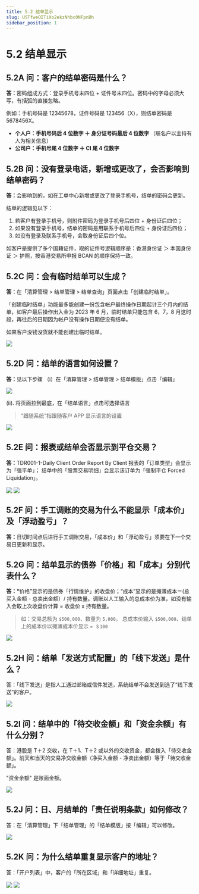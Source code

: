 ```yaml
---
title: 5.2 结单显示
slug: USTfweOITiXo2ekzNhbc0NFpnDh
sidebar_position: 1
---
```



# 5.2 结单显示

## 5.2A 问：客户的结单密码是什么？

<b>答：</b>密码组成方式：登录手机号末四位 + 证件号末四位。密码中的字母必须大写，有括弧的直接忽略。 

例如：手机号码是 12345678，证件号码是 123456（X），则结单密码是 5678456X。

- <b>个人户：手机号码后 4 位数字 ＋ 身分证号码最后 4 位数字  </b>（联名户以主持有人为相关信息）
- <b>公司户：手机号尾 4 位数字 ＋ CI 尾 4 位数字</b>

## 5.2B 问：没有登录电话，新增或更改了，会否影响到结单密码？

<b>答：</b>会影响到的，如在工单中心新增或更改了登录手机号，结单的密码会更新。

结单的逻辑见以下：

1. 若客户有登录手机号，则附件密码为登录手机号后四位 + 身份证后四位；
2. 如果没有登录手机号，结单的密码是用联系手机号后四位 + 身份证后四位；
3. 如没有登录及联系手机号，会取身份证后四个位。

如客户是提供了多个国藉证件，取的证件号逻辑顺序是：香港身份证 ＞ 本国身份证 ＞ 护照，按香港交易所申报 BCAN 的顺序保持一致。

## 5.2C 问：会有临时结单可以生成？

<b>答：</b>在「清算管理 &gt; 结单管理 &gt; 结单查询」页面点击「创建临时结单」。


「创建临时结单」功能最多能创建一份包含帐户最终操作日期起计三个月内的结单，如客户最后操作出入金为 2023 年 6 月，临时结单只能包含 6，7，8 月这时段，再往后的日期因为帐户没有操作日期便没有结单。


如果客户没钱没货就不能创建出临时结单。

<img src="/assets/JnOBbpSMtocgUZxGMGzcpXXHnBd.png" src-width="2496" src-height="1312" align="center"/>

## 5.2D 问：结单的语言如何设置？

<b>答：</b>见以下步骤
（i）在「清算管理 &gt; 结单管理 &gt; 结单模版」点击「编辑」

<img src="/assets/V9JXbMtSKom2IBxZAbDc68JKnbc.png" src-width="1842" src-height="1430" align="center"/>

(ii). 将页面拉到最底，在「结单语言」点击可选择语言

> “跟随系统”指跟随客户 APP 显示语言的设置

<img src="/assets/EjRFb3LTPohPwKxIvincZC5gnvb.png" src-width="1898" src-height="1430" align="center"/>

## 5.2E 问：报表或结单会否显示到平仓交易？

<b>答：</b>TDR001-1-Daily Client Order Report By Client 报表的「订单类型」会显示为「强平单」；
结单中的「股票交易明细」会显示该订单为「强制平仓 Forced Liquidation」。

<img src="/assets/HaJbbxtEfoUomMxO3yocKEfEnJf.png" src-width="2832" src-height="1486" align="center"/>

<img src="/assets/M3ScbSviZoz0CQxfasUc8kCInre.png" src-width="1384" src-height="676" align="center"/>

## 5.2F 问：手工调账的交易为什么不能显示「成本价」及「浮动盈亏」？

<b>答：</b>日切时间点后进行手工调账交易，「成本价」和「浮动盈亏」须要在下一个交易日更新和显示。

## 5.2G 问：结单显示的债券「价格」和「成本」分别代表什么？

<b>答：</b><b>“</b>价格”显示的是债券「行情维护」的收盘价；“成本”显示的是摊薄成本＝(总买入金额 - 总卖出金额）/ 持有数量。调账以人工输入的总成本价为准，如没有输入会取上次收盘价计算 = 收盘价 x 持有数量。

> 如：交易总额为 `$500,000`、数量为 `5,000`。
总成本价输入 `$500,000`、结单上的成本价以摊薄成本价显示 `= ＄100`

<img src="/assets/IbgNbI3pVoKa5SxMJwYc7hLenoc.png" src-width="1368" src-height="260" align="center"/>

## 5.2H 问：结单「发送方式配置」的「线下发送」是什么？

答：「线下发送」是指人工通过邮箱或信件发送，系统结单不会发送到选了“线下发送”的客户。

<img src="/assets/W1kVbqMxGo8j4YxcaOBcwgHjnod.png" src-width="2830" src-height="1410" align="center"/>

## 5.2I 问：结单中的「待交收金额」和「资金余额」有什么分别？

答：港股是 T＋2 交收，在 T＋1、T＋2 或以外的交收资金，都会拨入「待交收金额」。前天和当天的交易净交收金额（净买入金额 - 净卖出金额）等于「待交收金额」。

"资金余额" 是账面金额。

<img src="/assets/ScS9bAMOYoKz0vxMfYrckQEVn6c.png" src-width="1706" src-height="696" align="center"/>

## 5.2J 问：日、月结单的「责任说明条款」如何修改？

答：在「清算管理」下「结单管理」的「结单模版」按「编辑」可以修改。

<img src="/assets/AhH1bc4eSo71BRxBGhMcN918nMe.png" src-width="2498" src-height="1338" align="center"/>

## 5.2K 问：为什么结单重复显示客户的地址？

答：「开户列表」中，客户的「所在区域」和「详细地址」重复。

<img src="/assets/U5jQbHflaoXPi7xKQNjcdSIen9c.png" src-width="1690" src-height="878" align="center"/>

<img src="/assets/LACQbwgOnovN5ixRmxNcil1bnOe.png" src-width="2566" src-height="1202" align="center"/>

